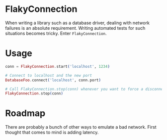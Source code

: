 FlakyConnection
===============

When writing a library such as a database driver, dealing with network failures
is an absolute requirement. Writing automated tests for such situations becomes
tricky. Enter `FlakyConnection`.

Usage
===============

```elixir
conn = FlakyConnection.start('localhost', 1234)

# Connect to localhost and the new port
DatabaseFoo.connect('localhost', conn.port)

# Call FlakyConnection.stop(conn) whenever you want to force a disconnect
FlakyConnection.stop(conn)
```

Roadmap
===============

There are probably a bunch of other ways to emulate a bad network. First thought
that comes to mind is adding latency. 
